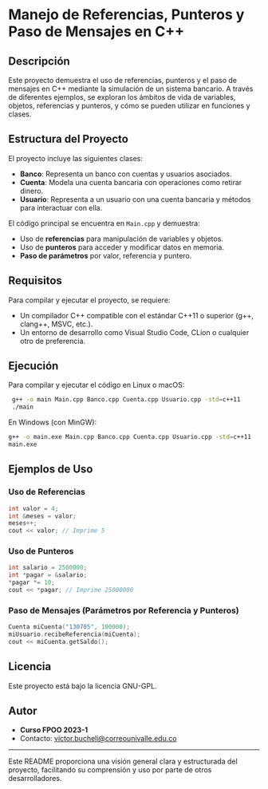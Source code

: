 # Manejo de Referencias, Punteros y Paso de Mensajes en C++

## Descripción
Este proyecto demuestra el uso de referencias, punteros y el paso de mensajes en C++ mediante la simulación de un sistema bancario. A través de diferentes ejemplos, se exploran los ámbitos de vida de variables, objetos, referencias y punteros, y cómo se pueden utilizar en funciones y clases.

## Estructura del Proyecto
El proyecto incluye las siguientes clases:
- **Banco**: Representa un banco con cuentas y usuarios asociados.
- **Cuenta**: Modela una cuenta bancaria con operaciones como retirar dinero.
- **Usuario**: Representa a un usuario con una cuenta bancaria y métodos para interactuar con ella.

El código principal se encuentra en `Main.cpp` y demuestra:
- Uso de **referencias** para manipulación de variables y objetos.
- Uso de **punteros** para acceder y modificar datos en memoria.
- **Paso de parámetros** por valor, referencia y puntero.

## Requisitos
Para compilar y ejecutar el proyecto, se requiere:
- Un compilador C++ compatible con el estándar C++11 o superior (g++, clang++, MSVC, etc.).
- Un entorno de desarrollo como Visual Studio Code, CLion o cualquier otro de preferencia.

## Ejecución
Para compilar y ejecutar el código en Linux o macOS:
```sh
 g++ -o main Main.cpp Banco.cpp Cuenta.cpp Usuario.cpp -std=c++11
 ./main
```
En Windows (con MinGW):
```sh
g++ -o main.exe Main.cpp Banco.cpp Cuenta.cpp Usuario.cpp -std=c++11
main.exe
```

## Ejemplos de Uso
### Uso de Referencias
```cpp
int valor = 4;
int &meses = valor;
meses++;
cout << valor; // Imprime 5
```
### Uso de Punteros
```cpp
int salario = 2500000;
int *pagar = &salario;
*pagar *= 10;
cout << *pagar; // Imprime 25000000
```

### Paso de Mensajes (Parámetros por Referencia y Punteros)
```cpp
Cuenta miCuenta("130705", 100000);
miUsuario.recibeReferencia(miCuenta);
cout << miCuenta.getSaldo();
```

## Licencia
Este proyecto está bajo la licencia GNU-GPL.

## Autor
- **Curso FPOO 2023-1**
- Contacto: victor.bucheli@correounivalle.edu.co

---
Este README proporciona una visión general clara y estructurada del proyecto, facilitando su comprensión y uso por parte de otros desarrolladores.

